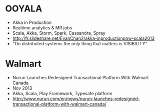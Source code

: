 OOYALA
======
* Akka in Production
* Realtime analytics & MR jobs
* Scala, Akka, Storm, Spark, Cassandra, Spray
* http://fr.slideshare.net/EvanChan2/akka-inproductionpnw-scala2013
* "On distributed systems the only thing that matters is VISIBILITY"

Walmart
=======
* Nurun Launches Redesigned Transactional Platform With Walmart Canada
* Nov 2013
* Akka, Scala, Play Framework, Typesafe platform
* http://www.nurun.com/en/news/nurun-launches-redesigned-transactional-platform-with-walmart-canada/
